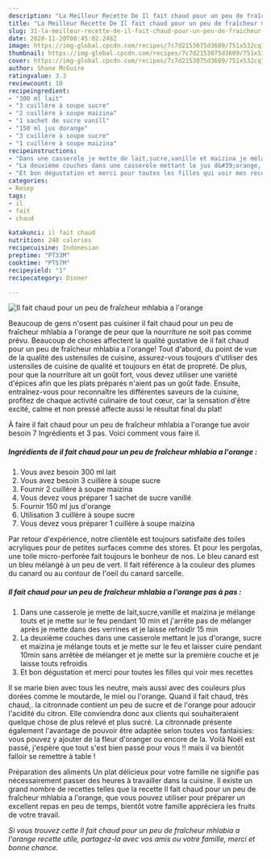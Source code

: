 ```yaml
---
description: "La Meilleur Recette De Il fait chaud pour un peu de fraîcheur mhlabia a l&amp;#39;orange"
title: "La Meilleur Recette De Il fait chaud pour un peu de fraîcheur mhlabia a l&amp;#39;orange"
slug: 31-la-meilleur-recette-de-il-fait-chaud-pour-un-peu-de-fraicheur-mhlabia-a-l-and-39-orange
date: 2020-11-20T00:45:02.248Z
image: https://img-global.cpcdn.com/recipes/7c7d2153075d3609/751x532cq70/il-fait-chaud-pour-un-peu-de-fraicheur-mhlabia-a-lorange-photo-principale-de-la-recette.jpg
thumbnail: https://img-global.cpcdn.com/recipes/7c7d2153075d3609/751x532cq70/il-fait-chaud-pour-un-peu-de-fraicheur-mhlabia-a-lorange-photo-principale-de-la-recette.jpg
cover: https://img-global.cpcdn.com/recipes/7c7d2153075d3609/751x532cq70/il-fait-chaud-pour-un-peu-de-fraicheur-mhlabia-a-lorange-photo-principale-de-la-recette.jpg
author: Shane McGuire
ratingvalue: 3.3
reviewcount: 10
recipeingredient:
- "300 ml lait"
- "3 cuillère à soupe sucre"
- "2 cuillère à soupe maizina"
- "1 sachet de sucre vanill"
- "150 ml jus dorange"
- "3 cuillère à soupe sucre"
- "1 cuillère à soupe maizina"
recipeinstructions:
- "Dans une casserole je mette de lait,sucre,vanille et maizina je mélange touts et je mette sur le feu pendant 10 min et j&#39;arrête pas de mélanger après je mette dans des verrines et je laisse refroidir 15 min"
- "La deuxième couches dans une casserole mettant le jus d&#39;orange, sucre et maizina je mélange touts et je mette sur le feu et laisser cuire pendant 10min sans arrêtée de mélanger et je mette sur la première couche et je laisse touts refroidis"
- "Et bon dégustation et merci pour toutes les filles qui voir mes recettes"
categories:
- Resep
tags:
- il
- fait
- chaud

katakunci: il fait chaud 
nutrition: 248 calories
recipecuisine: Indonesian
preptime: "PT33M"
cooktime: "PT57M"
recipeyield: "1"
recipecategory: Dinner

---
```



![Il fait chaud pour un peu de fraîcheur mhlabia a l&#39;orange](https://img-global.cpcdn.com/recipes/7c7d2153075d3609/751x532cq70/il-fait-chaud-pour-un-peu-de-fraicheur-mhlabia-a-lorange-photo-principale-de-la-recette.jpg)

Beaucoup de gens n'osent pas cuisiner il fait chaud pour un peu de fraîcheur mhlabia a l&#39;orange de peur que la nourriture ne soit pas comme prévu. Beaucoup de choses affectent la qualité gustative de il fait chaud pour un peu de fraîcheur mhlabia a l&#39;orange! Tout d'abord, du point de vue de la qualité des ustensiles de cuisine, assurez-vous toujours d'utiliser des ustensiles de cuisine de qualité et toujours en état de propreté. De plus, pour que la nourriture ait un goût fort, vous devez utiliser une variété d'épices afin que les plats préparés n'aient pas un goût fade. Ensuite, entraînez-vous pour reconnaître les différentes saveurs de la cuisine, profitez de chaque activité culinaire de tout cœur, car la sensation d'être excité, calme et non pressé affecte aussi le résultat final du plat!

<!--inarticleads1-->

À faire il fait chaud pour un peu de fraîcheur mhlabia a l&#39;orange tue avoir besoin 7 Ingrédients et 3 pas. Voici comment vous faire il.

##### Ingrédients de il fait chaud pour un peu de fraîcheur mhlabia a l&#39;orange :

1. Vous avez besoin 300 ml lait
1. Vous avez besoin 3 cuillère à soupe sucre
1. Fournir 2 cuillère à soupe maizina
1. Vous devez vous préparer 1 sachet de sucre vanillé
1. Fournir 150 ml jus d&#39;orange
1. Utilisation 3 cuillère à soupe sucre
1. Vous devez vous préparer 1 cuillère à soupe maizina


Par retour d&#39;expérience, notre clientèle est toujours satisfaite des toiles acryliques pour de petites surfaces comme des stores. Et pour les pergolas, une toile micro-perforée fait toujours le bonheur de nos. Le bleu canard est un bleu mélangé à un peu de vert. Il fait référence à la couleur des plumes du canard ou au contour de l&#39;oeil du canard sarcelle. 

<!--inarticleads2-->

##### Il fait chaud pour un peu de fraîcheur mhlabia a l&#39;orange pas à pas :

1. Dans une casserole je mette de lait,sucre,vanille et maizina je mélange touts et je mette sur le feu pendant 10 min et j&#39;arrête pas de mélanger après je mette dans des verrines et je laisse refroidir 15 min
1. La deuxième couches dans une casserole mettant le jus d&#39;orange, sucre et maizina je mélange touts et je mette sur le feu et laisser cuire pendant 10min sans arrêtée de mélanger et je mette sur la première couche et je laisse touts refroidis
1. Et bon dégustation et merci pour toutes les filles qui voir mes recettes


Il se marie bien avec tous les neutre, mais aussi avec des couleurs plus dorées comme le moutarde, le miel ou l&#39;orange. Quand il fait chaud, très chaud,. la citronnade contient un peu de sucre et de l&#39;orange pour adoucir l&#39;acidité du citron. Elle conviendra donc aux clients qui souhaiteraient quelque chose de plus relevé et plus sucré. La citronnade présente également l&#39;avantage de pouvoir être adaptée selon toutes vos fantaisies: vous pouvez y ajouter de la fleur d&#39;oranger ou encore de la. Voilà Noël est passé, j&#39;espère que tout s&#39;est bien passé pour vous !! mais il va bientôt falloir se remettre à table ! 

<!--inarticleads1-->

<p>
Préparation des aliments Un plat délicieux pour votre famille ne signifie pas nécessairement passer des heures à travailler dans la cuisine. Il existe un grand nombre de recettes telles que la recette Il fait chaud pour un peu de fraîcheur mhlabia a l&#39;orange, que vous pouvez utiliser pour préparer un excellent repas en peu de temps, bientôt votre famille appréciera les fruits de votre travail.
</p>

<p>
<i>Si vous trouvez cette Il fait chaud pour un peu de fraîcheur mhlabia a l&#39;orange recette utile, partagez-la avec vos amis ou votre famille, merci et bonne chance.</i>
</p>
